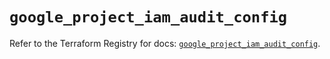 # `google_project_iam_audit_config`

Refer to the Terraform Registry for docs: [`google_project_iam_audit_config`](https://registry.terraform.io/providers/hashicorp/google-beta/6.5.0/docs/resources/google_project_iam_audit_config).

